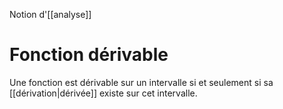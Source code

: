 Notion d'[[analyse]]

# Fonction dérivable

Une fonction est dérivable sur un intervalle si et seulement si sa [[dérivation|dérivée]] existe sur cet intervalle.

